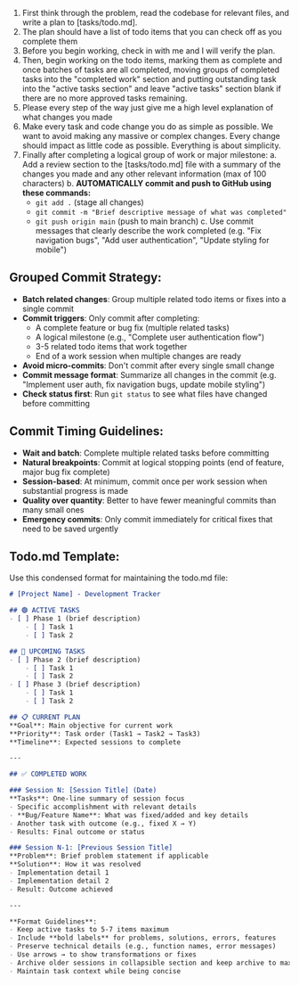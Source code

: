 1. First think through the problem, read the codebase for relevant files, and write a plan to [tasks/todo.md].
2. The plan should have a list of todo items that you can check off as you complete them
3. Before you begin working, check in with me and I will verify the plan.
4. Then, begin working on the todo items, marking them as complete and once batches of tasks are all completed, moving groups of completed tasks into the "completed work" section and putting outstanding task into the "active tasks section" and leave "active tasks" section blank if there are no more approved tasks remaining.
5. Please every step of the way just give me a high level explanation of what changes you made
6. Make every task and code change you do as simple as possible. We want to avoid making any massive or complex changes. Every change should impact as little code as possible. Everything is about simplicity.
7. Finally after completing a logical group of work or major milestone:
   a. Add a review section to the [tasks/todo.md] file with a summary of the changes you made and any other relevant information (max of 100 characters)
   b. **AUTOMATICALLY commit and push to GitHub using these commands:**
      - `git add .` (stage all changes)
      - `git commit -m "Brief descriptive message of what was completed"`
      - `git push origin main` (push to main branch)
   c. Use commit messages that clearly describe the work completed (e.g. "Fix navigation bugs", "Add user authentication", "Update styling for mobile")

## Grouped Commit Strategy:
- **Batch related changes**: Group multiple related todo items or fixes into a single commit
- **Commit triggers**: Only commit after completing:
  - A complete feature or bug fix (multiple related tasks)
  - A logical milestone (e.g., "Complete user authentication flow")
  - 3-5 related todo items that work together
  - End of a work session when multiple changes are ready
- **Avoid micro-commits**: Don't commit after every single small change
- **Commit message format**: Summarize all changes in the commit (e.g. "Implement user auth, fix navigation bugs, update mobile styling")
- **Check status first**: Run `git status` to see what files have changed before committing

## Commit Timing Guidelines:
- **Wait and batch**: Complete multiple related tasks before committing
- **Natural breakpoints**: Commit at logical stopping points (end of feature, major bug fix complete)
- **Session-based**: At minimum, commit once per work session when substantial progress is made
- **Quality over quantity**: Better to have fewer meaningful commits than many small ones
- **Emergency commits**: Only commit immediately for critical fixes that need to be saved urgently

## Todo.md Template:
Use this condensed format for maintaining the todo.md file:

```markdown
# [Project Name] - Development Tracker

## 🟢 ACTIVE TASKS
- [ ] Phase 1 (brief description)
    - [ ] Task 1
    - [ ] Task 2

## 🔴 UPCOMING TASKS
- [ ] Phase 2 (brief description)
    - [ ] Task 1
    - [ ] Task 2
- [ ] Phase 3 (brief description)
    - [ ] Task 1
    - [ ] Task 2

## 📋 CURRENT PLAN
**Goal**: Main objective for current work
**Priority**: Task order (Task1 → Task2 → Task3)
**Timeline**: Expected sessions to complete

---

## ✅ COMPLETED WORK

### Session N: [Session Title] (Date)
**Tasks**: One-line summary of session focus
- Specific accomplishment with relevant details
- **Bug/Feature Name**: What was fixed/added and key details
- Another task with outcome (e.g., fixed X → Y)
- Results: Final outcome or status

### Session N-1: [Previous Session Title]
**Problem**: Brief problem statement if applicable
**Solution**: How it was resolved
- Implementation detail 1
- Implementation detail 2
- Result: Outcome achieved

---

**Format Guidelines**:
- Keep active tasks to 5-7 items maximum
- Include **bold labels** for problems, solutions, errors, features
- Preserve technical details (e.g., function names, error messages)
- Use arrows → to show transformations or fixes
- Archive older sessions in collapsible section and keep archive to max 150 characters
- Maintain task context while being concise